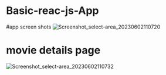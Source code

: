 # Basic-reac-js-App

#app screen shots
![Screenshot_select-area_20230602110720](https://github.com/Aakash-Kashyap24/Basic-reac-js-App/assets/110857134/6aa7b3aa-b8b8-441c-8e7f-e13c67068a97)
# movie details page
![Screenshot_select-area_20230602110732](https://github.com/Aakash-Kashyap24/Basic-reac-js-App/assets/110857134/f9e52e7b-412a-4865-85ae-f5df6050e89c)
